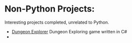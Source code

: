 # Non-Python Projects:
Interesting projects completed, unrelated to Python.
    
 - [Dungeon Explorer](https://github.com/Antonekk/Dungeon-Explorer)
    Dungeon Exploring game written in C# 
 - 
